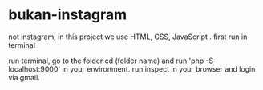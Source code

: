 # bukan-instagram
not instagram, in this project we use HTML, CSS, JavaScript . first run in terminal

run terminal, go to the folder cd (folder name) and run 'php -S localhost:9000' in your environment.
run inspect in your browser and login via gmail.
